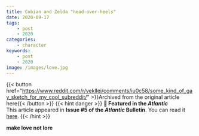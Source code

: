 ```yaml
---
title: Cobian and Zelda "head-over-heels"
date: 2020-09-17
tags:
    - post
    - 2020
categories:
    - character
keywords:
    - post
    - 2020
image: /images/love.jpg
---
```

{{< button href="https://www.reddit.com/r/vekllei/comments/iu0c58/some_kind_of_gay_sketch_for_my_cool_subreddit/" >}}Archived from the original article here{{< /button >}}
{{< hint danger >}}
**🌼 Featured in the *Atlantic***  
This article appeared in **Issue #5 of the *Atlantic* Bulletin**. You can read it [here](/newsdesk/bulletin/2020/5).
{{< /hint >}}

**make love not lore**
